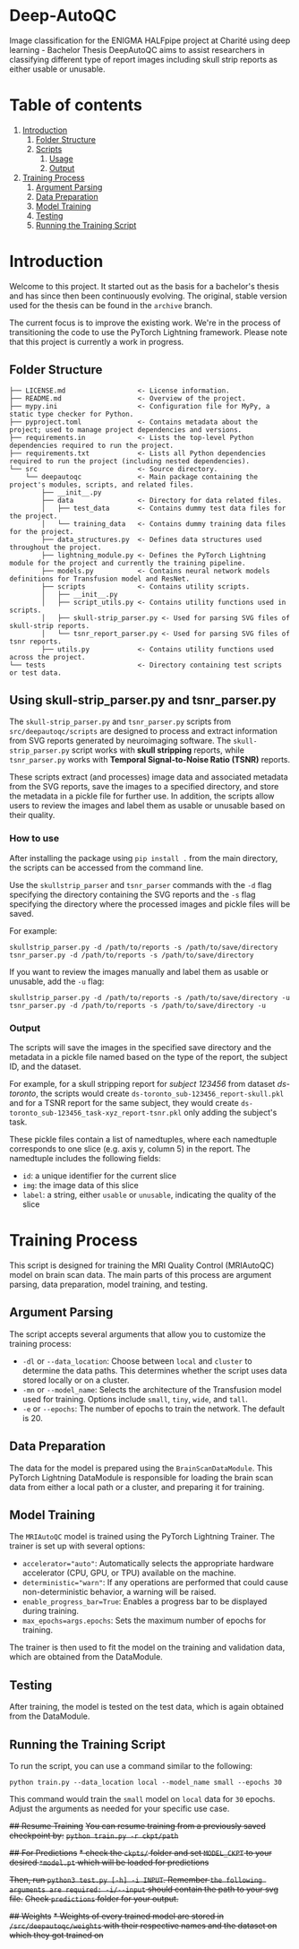 # Deep-AutoQC
Image classification for the ENIGMA HALFpipe project at Charité  using deep learning - Bachelor Thesis
DeepAutoQC aims to assist researchers in classifying different type of report images including skull strip reports as either usable or unusable.

# Table of contents
1. [Introduction](#introduction)
    1. [Folder Structure](#folder-structure)
    2. [Scripts](#scripts)
        1. [Usage](#using-scripts)
        2. [Output](#output)
3. [Training Process](#training-process)
    1. [Argument Parsing](#argparse)
    2. [Data Preparation](#data-prep)
    3. [Model Training](#model-training)
    4. [Testing](#testing)
    5. [Running the Training Script](#running-the-training-script)


# Introduction <a name="introduction"></a>

Welcome to this project. It started out as the basis for a bachelor's thesis and has since then been continuously evolving. The original, stable version used for the thesis can be found in the `archive` branch.

The current focus is to improve the existing work. We're in the process of transitioning the code to use the PyTorch Lightning framework. Please note that this project is currently a work in progress.

## Folder Structure <a name="folder_structure"></a>
````
├── LICENSE.md                  <- License information.
├── README.md                   <- Overview of the project.
├── mypy.ini                    <- Configuration file for MyPy, a static type checker for Python.
├── pyproject.toml              <- Contains metadata about the project; used to manage project dependencies and versions.
├── requirements.in             <- Lists the top-level Python dependencies required to run the project.
├── requirements.txt            <- Lists all Python dependencies required to run the project (including nested dependencies).
└── src                         <- Source directory.
    └── deepautoqc              <- Main package containing the project's modules, scripts, and related files.
        ├── __init__.py
        ├── data                <- Directory for data related files.
        │   ├── test_data       <- Contains dummy test data files for the project.
        │   └── training_data   <- Contains dummy training data files for the project.
        ├── data_structures.py  <- Defines data structures used throughout the project.
        ├── lightning_module.py <- Defines the PyTorch Lightning module for the project and currently the training pipeline.
        ├── models.py           <- Contains neural network models definitions for Transfusion model and ResNet.
        ├── scripts             <- Contains utility scripts.
        │   ├── __init__.py
        │   ├── script_utils.py <- Contains utility functions used in scripts.
        │   ├── skull-strip_parser.py <- Used for parsing SVG files of skull-strip reports.
        │   └── tsnr_report_parser.py <- Used for parsing SVG files of tsnr reports.
        ├── utils.py            <- Contains utility functions used across the project.
└── tests                       <- Directory containing test scripts or test data.

````

## Using skull-strip_parser.py and tsnr_parser.py <a name="scripts"></a>

The `skull-strip_parser.py` and `tsnr_parser.py` scripts from `src/deepautoqc/scripts` are designed to process and extract information from SVG reports generated by neuroimaging software. The `skull-strip_parser.py` script works with **skull stripping** reports, while `tsnr_parser.py` works with **Temporal Signal-to-Noise Ratio (TSNR)** reports.

These scripts extract (and processes) image data and associated metadata from the SVG reports, save the images to a specified directory, and store the metadata in a pickle file for further use. In addition, the scripts allow users to review the images and label them as usable or unusable based on their quality.

### How to use <a name="using_scripts"></a>

After installing the package using `pip install .` from the main directory, the scripts can be accessed from the command line.

Use the `skullstrip_parser` and `tsnr_parser` commands with the `-d` flag specifying the directory containing the SVG reports and the `-s` flag specifying the directory where the processed images and pickle files will be saved.

For example:

```
skullstrip_parser.py -d /path/to/reports -s /path/to/save/directory
tsnr_parser.py -d /path/to/reports -s /path/to/save/directory
```

If you want to review the images manually and label them as usable or unusable, add the `-u` flag:

```
skullstrip_parser.py -d /path/to/reports -s /path/to/save/directory -u
tsnr_parser.py -d /path/to/reports -s /path/to/save/directory -u
```

### Output <a name="output"></a>

The scripts will save the images in the specified save directory and the metadata in a pickle file named based on the type of the report, the subject ID, and the dataset.

For example, for a skull stripping report for *subject 123456* from dataset *ds-toronto*, the scripts would create `ds-toronto_sub-123456_report-skull.pkl` and for a TSNR report for the same subject, they would create `ds-toronto_sub-123456_task-xyz_report-tsnr.pkl` only adding the subject's task.

These pickle files contain a list of namedtuples, where each namedtuple corresponds to one slice (e.g. axis y, column 5) in the report. The namedtuple includes the following fields:

- `id`: a unique identifier for the current slice
- `img`: the image data of this slice
- `label`: a string, either `usable` or `unusable`, indicating the quality of the slice

# Training Process <a name="training_process"></a>

This script is designed for training the MRI Quality Control (MRIAutoQC) model on brain scan data. The main parts of this process are argument parsing, data preparation, model training, and testing.

## Argument Parsing <a name="argparse"></a>

The script accepts several arguments that allow you to customize the training process:

- `-dl` or `--data_location`: Choose between `local` and `cluster` to determine the data paths. This determines whether the script uses data stored locally or on a cluster.
- `-mn` or `--model_name`: Selects the architecture of the Transfusion model used for training. Options include `small`, `tiny`, `wide`, and `tall`.
- `-e` or `--epochs`: The number of epochs to train the network. The default is 20.

## Data Preparation <a name="data_prep"></a>

The data for the model is prepared using the `BrainScanDataModule`. This PyTorch Lightning DataModule is responsible for loading the brain scan data from either a local path or a cluster, and preparing it for training.

## Model Training <a name="model_training"></a>

The `MRIAutoQC` model is trained using the PyTorch Lightning Trainer. The trainer is set up with several options:

- `accelerator="auto"`: Automatically selects the appropriate hardware accelerator (CPU, GPU, or TPU) available on the machine.
- `deterministic="warn"`: If any operations are performed that could cause non-deterministic behavior, a warning will be raised.
- `enable_progress_bar=True`: Enables a progress bar to be displayed during training.
- `max_epochs=args.epochs`: Sets the maximum number of epochs for training.

The trainer is then used to fit the model on the training and validation data, which are obtained from the DataModule.

## Testing <a name="testing"></a>

After training, the model is tested on the test data, which is again obtained from the DataModule.

## Running the Training Script <a name="run_train_script"></a>

To run the script, you can use a command similar to the following:

```
python train.py --data_location local --model_name small --epochs 30
```

This command would train the `small` model on `local` data for `30` epochs. Adjust the arguments as needed for your specific use case.

~~## Resume Training~~
~~You can resume training from a previously saved checkpoint by:~~
~~`python train.py -r ckpt/path`~~

~~## For Predictions~~
~~* check the `ckpts/` folder and set `MODEL_CKPT` to your desired `*model.pt` which will be loaded for predictions~~

~~Then, run `python3 test.py [-h] -i INPUT`. Remember `the following arguments are required: -i/--input` should contain the path to your svg file.~~
~~Check `predictions` folder for your output.~~

~~## Weights~~
~~* Weights of every trained model are stored in `/src/deepautoqc/weights` with their respective names and the dataset on which they got trained on~~

